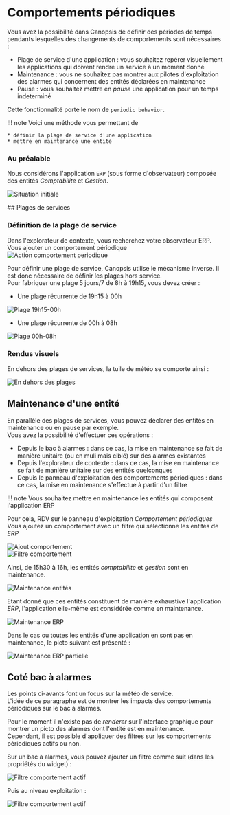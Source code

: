# Comportements périodiques

Vous avez la possibilité dans Canopsis de définir des périodes de temps pendants lesquelles des changements de comportements sont nécessaires : 

* Plage de service d'une application : vous souhaitez repérer visuellement les applications qui doivent rendre un service à un moment donné
* Maintenance : vous ne souhaitez pas montrer aux pilotes d'exploitation des alarmes qui concernent des entités déclarées en maintenance
* Pause : vous souhaitez mettre en *pause* une application pour un temps indeterminé

Cette fonctionnalité porte le nom de `periodic behavior`.


!!! note
    Voici une méthode vous permettant de 

    * définir la plage de service d'une application
    * mettre en maintenance une entité


### Au préalable

Nous considérons l'application `ERP` (sous forme d'observateur) composée des entités *Comptabilite* et *Gestion*.

![Situation initiale](./img/pbh_situation_initiale.png "Situation Initiale")  

## Plages de services

### Définition de la plage de service

Dans l'explorateur de contexte, vous recherchez votre observateur ERP.  
Vous ajouter un comportement périodique ![Action comportement periodique](./img/pbh_action.png "Action comportement périodique")  

Pour définir une plage de service, Canopsis utilise le mécanisme inverse. Il est donc nécessaire de définir les plages hors service.  
Pour fabriquer une plage 5 jours/7 de 8h à 19h15, vous devez créer :

* Une plage récurrente de 19h15 à 00h

![Plage 19h15-00h](./img/pbh_plage_19h15-00h.png "Plage 19h15-00h")  

* Une plage récurrente de 00h à 08h

![Plage 00h-08h](./img/pbh_plage_00h-08h.png "Plage 00h-08h")  

### Rendus visuels

En dehors des plages de services, la tuile de météo se comporte ainsi : 


![En dehors des plages](./img/pbh_en_dehots_des_plages.png "En dehors des plages")  

## Maintenance d'une entité

En parallèle des plages de services, vous pouvez déclarer des entités en maintenance ou en pause par exemple.  
Vous avez la possibilité d'effectuer ces opérations :

* Depuis le bac à alarmes : dans ce cas, la mise en maintenance se fait de manière unitaire (ou en muli mais ciblé) sur des alarmes existantes
* Depuis l'explorateur de contexte : dans ce cas, la mise en maintenance se fait de manière unitaire sur des entités quelconques
* Depuis le panneau d'exploitation des comportements périodiques : dans ce cas, la mise en maintenance s'effectue à partir d'un filtre

!!! note
    Vous souhaitez mettre en maintenance les entités qui composent l'application ERP

Pour cela, RDV sur le panneau d'exploitation *Comportement périodiques*  
Vous ajoutez un comportement avec un filtre qui sélectionne les entités de *ERP*


![Ajout comportement](./img/pbh_ajout_comportement.png "Ajout comportement")  
![Filtre comportement](./img/pbh_filtre_comportement.png "Filtre comportement")  

Ainsi, de 15h30 à 16h, les entités *comptabilite* et *gestion* sont en maintenance.  


![Maintenance entités](./img/pbh_maintenance_entites.png "Maintenance entités")  

Etant donné que ces entités constituent de manière exhaustive l'application *ERP*, l'application elle-même est considérée comme en maintenance.  

![Maintenance ERP](./img/pbh_maintenance_erp.png "Maintenance ERP")  

Dans le cas ou toutes les entités d'une application en sont pas en maintenance, le picto suivant est présenté :

![Maintenance ERP partielle](./img/pbh_maintenance_entites_1.png "Maintenance ERP partielle")  

## Coté bac à alarmes

Les points ci-avants font un focus sur la météo de service.  
L'idée de ce paragraphe est de montrer les impacts des comportements périodiques sur le bac à alarmes.  

Pour le moment il n'existe pas de *renderer* sur l'interface graphique pour montrer un picto des alarmes dont l'entité est en maintenance.  
Cependant, il est possible d'appliquer des filtres sur les comportements périodiques actifs ou non.  

Sur un bac à alarmes, vous pouvez ajouter un filtre comme suit (dans les propriétés du widget) : 

![Filtre comportement actif](./img/pbh_filtre_actif.png "Filtre comportement actif")  

Puis au niveau exploitation :

![Filtre comportement actif](./img/pbh_filtre_actif_baa.png "Filtre comportement actif")  


